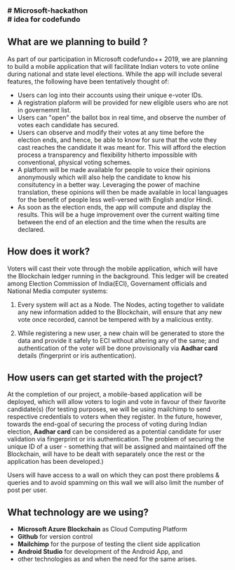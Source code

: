 <h3># Microsoft-hackathon <br>
# idea for codefundo</h3>

<h2>What are we planning to build ?</h2>
<p>
As part of our participation in Microsoft codefundo++ 2019, we are planning to build a mobile application that will facilitate Indian voters to vote online during national and state level elections. While the app will include several features, the following have been tentatively thought of:
  
  <ul>
    <li> Users can log into their accounts using their unique e-voter IDs.
    <li> A registration plaform will be provided for new eligible users who are not in governemnt list.
    <li> Users can "open" the ballot box in real time, and observe the number of votes each candidate has secured.
    <li> Users can observe and modify their votes at any time before the election ends, and hence, be able to know for sure that the vote they cast reaches the candidate it was meant for. This will afford the election process a transparency and flexibility hitherto impossible with conventional, physical voting schemes. 
    <li> A platform will be made available for people to voice their opinions anonymously which will also help the candidate to know his consitutency in a better way. Leveraging the power of machine translation, these opinions will then be made available in local languages for the benefit of people less well-versed with English and/or Hindi.
    <li> As soon as the election ends, the app will compute and display the results. This will be a huge improvement over the current waiting time between the end of an election and the time when the results are declared.
      
  </ul>
  
</p>


<h2>How does it work?</h2>
<p>
Voters will cast their vote through the mobile application, which will have the Blockchain ledger running in the background. This ledger will be created among Election Commission of India(ECI), Governament officials and  National Media  computer systems:
</p>
  <ol>
  <li> 
    <p>
      Every system will act as a Node. The Nodes, acting together to validate any new information added to the Blockchain, will ensure that any new vote once recorded, cannot be tempered with by a malicious entity. 
    </p>
  </li>
   <li><p>While registering a new user, a new chain will be generated to store the data and provide it safely to ECI without altering any of the same; and authentication of the voter will be done provisionally via <strong>Aadhar card</strong> details (fingerprint or iris authentication).</p>  
    
  </ol>



<h2>How users can get started with the project?</h2>
<p>
  At the completion of our project, a mobile-based application will be deployed, which will allow voters to login and vote in favour of their favorite candidate(s) (for testing purposes, we will be using mailchimp to send respective credentials to voters when they register. In the future, however, towards the end-goal of securing the process of voting during Indian election, <strong>Aadhar card</strong> can be considered as a potential candidate for user validation via fingerprint or iris authentication. The problem of securing the unique ID of a user - something that will be assigned and maintained off the Blockchain, will have to be dealt with separately once the rest or the application has been developed.)
</p>
<p>
  Users will have access to a wall on which they can post there problems & queries and to avoid spamming on this wall we will also limit the number of post per user.
 </p>
 
  
<h2>What technology are we using?</h2>
<p>
  <ul>
    <li><strong>Microsoft Azure Blockchain</strong> as Cloud Computing Platform</li> 
    <li><strong>Github</strong> for version control</li> 
    <li><strong>Mailchimp</strong> for the purpose of testing the client side application</li>
    <li><strong>Android Studio</strong> for development of the Android App, and</li>
    <li>other technologies as and when the need for the same arises.
     
  </ul>
  

</p>
